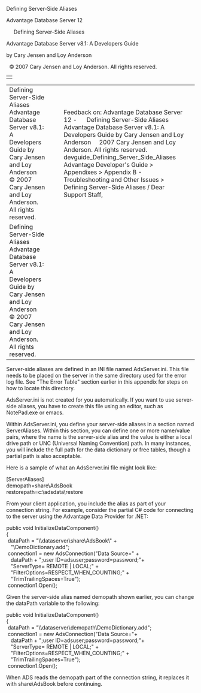 Defining Server-Side Aliases




Advantage Database Server 12  

     Defining Server-Side Aliases

Advantage Database Server v8.1: A Developers Guide

by Cary Jensen and Loy Anderson

  © 2007 Cary Jensen and Loy Anderson. All rights reserved.

|  |
| --- |
|  |

|  |  |  |  |  |
| --- | --- | --- | --- | --- |
| Defining Server-Side Aliases  Advantage Database Server v8.1: A Developers Guide  by Cary Jensen and Loy Anderson    © 2007 Cary Jensen and Loy Anderson. All rights reserved. |  |  | Feedback on: Advantage Database Server 12 -      Defining Server-Side Aliases Advantage Database Server v8.1: A Developers Guide by Cary Jensen and Loy Anderson     2007 Cary Jensen and Loy Anderson. All rights reserved. devguide\_Defining\_Server\_Side\_Aliases Advantage Developer's Guide > Appendixes > Appendix B - Troubleshooting and Other Issues > Defining Server-Side Aliases / Dear Support Staff, |  |
| Defining Server-Side Aliases  Advantage Database Server v8.1: A Developers Guide  by Cary Jensen and Loy Anderson    © 2007 Cary Jensen and Loy Anderson. All rights reserved. |  |  |  |  |

Server-side aliases are defined in an INI file named AdsServer.ini. This file needs to be placed on the server in the same directory used for the error log file. See "The Error Table" section earlier in this appendix for steps on how to locate this directory.

AdsServer.ini is not created for you automatically. If you want to use server-side aliases, you have to create this file using an editor, such as NotePad.exe or emacs.

Within AdsServer.ini, you define your server-side aliases in a section named ServerAliases. Within this section, you can define one or more name/value pairs, where the name is the server-side alias and the value is either a local drive path or UNC (Universal Naming Convention) path. In many instances, you will include the full path for the data dictionary or free tables, though a partial path is also acceptable.

Here is a sample of what an AdsServer.ini file might look like:

[ServerAliases]  
demopath=share\AdsBook  
restorepath=c:\adsdata\restore

From your client application, you include the alias as part of your connection string. For example, consider the partial C# code for connecting to the server using the Advantage Data Provider for .NET:

public void InitializeDataComponent()  
{  
  dataPath = "\\\\dataserver\\share\\AdsBook\\" +  
    "\\DemoDictionary.add";  
  connection1 = new AdsConnection("Data Source=" +   
    dataPath + ";user ID=adsuser;password=password;"+  
    "ServerType= REMOTE | LOCAL;" +  
    "FilterOptions=RESPECT\_WHEN\_COUNTING;" +  
    "TrimTrailingSpaces=True");  
  connection1.Open();

Given the server-side alias named demopath shown earlier, you can change the dataPath variable to the following:

public void InitializeDataComponent()  
{  
  dataPath = "\\\\dataserver\\demopath\\DemoDictionary.add";  
  connection1 = new AdsConnection("Data Source="+   
    dataPath + ";user ID=adsuser;password=password;"+  
    "ServerType= REMOTE | LOCAL;" +  
    "FilterOptions=RESPECT\_WHEN\_COUNTING;" +  
    "TrimTrailingSpaces=True");  
  connection1.Open();

When ADS reads the demopath part of the connection string, it replaces it with share\AdsBook before continuing.